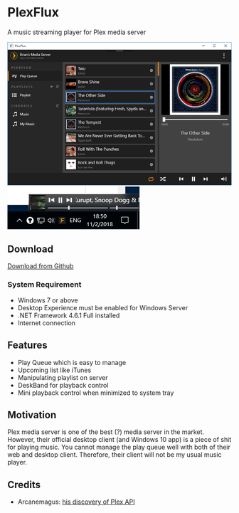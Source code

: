 # PlexFlux
A music streaming player for Plex media server

![Screenshot](images/screenshot.png "Screenshot")  
![Screenshot 2](images/screenshot_2.png "Screenshot 2")


## Download
[Download from Github](https://github.com/brian9206/PlexFlux/releases/latest)

### System Requirement
* Windows 7 or above
* Desktop Experience must be enabled for Windows Server
* .NET Framework 4.6.1 Full installed
* Internet connection

## Features
- Play Queue which is easy to manage
- Upcoming list like iTunes
- Manipulating playlist on server
- DeskBand for playback control
- Mini playback control when minimized to system tray

## Motivation
Plex media server is one of the best (?) media server in the market. However, their official desktop client (and Windows 10 app) is a piece of shit for playing music. You cannot manage the play queue well with both of their web and desktop client. Therefore, their client will not be my usual music player.

## Credits
- Arcanemagus: [his discovery of Plex API](https://github.com/Arcanemagus/plex-api/wiki)
